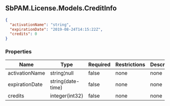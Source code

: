 
<h2 id="tocS_SbPAM.License.Models.CreditInfo">SbPAM.License.Models.CreditInfo</h2>

<a id="schemasbpam.license.models.creditinfo"></a>
<a id="schema_SbPAM.License.Models.CreditInfo"></a>
<a id="tocSsbpam.license.models.creditinfo"></a>
<a id="tocssbpam.license.models.creditinfo"></a>

```json
{
  "activationName": "string",
  "expirationDate": "2019-08-24T14:15:22Z",
  "credits": 0
}

```

### Properties

|Name|Type|Required|Restrictions|Description|
|---|---|---|---|---|
|activationName|string¦null|false|none|none|
|expirationDate|string(date-time)|false|none|none|
|credits|integer(int32)|false|none|none|


